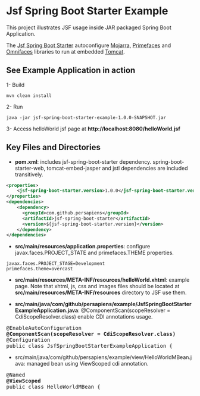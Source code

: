# Jsf Spring Boot Starter Example

This project illustrates JSF usage inside JAR packaged Spring Boot Application.

The [Jsf Spring Boot Starter](https://github.com/persapiens/jsf-spring-boot-starter) autoconfigure [Mojarra](https://javaserverfaces.java.net/), [Primefaces](http://primefaces.org/) and [Omnifaces](http://omnifaces.org/) libraries to run at embedded [Tomcat](http://tomcat.apache.org/).

## See Example Application in action

1- Build
```Shell
mvn clean install
```

2- Run
```Shell
java -jar jsf-spring-boot-starter-example-1.0.0-SNAPSHOT.jar
```

3- Access helloWorld jsf page at **http://localhost:8080/helloWorld.jsf**

## Key Files and Directories

- **pom.xml**: includes jsf-spring-boot-starter dependency. spring-boot-starter-web, tomcat-embed-jasper and jstl dependencies are included transitively.

```xml
<properties>
    <jsf-spring-boot-starter.version>1.0.0</jsf-spring-boot-starter.version>
</properties>
<dependencies>
    <dependency>
      <groupId>com.github.persapiens</groupId>
      <artifactId>jsf-spring-boot-starter</artifactId>
      <version>${jsf-spring-boot-starter.version}</version>
    </dependency>
</dependencies>
```

- **src/main/resources/application.properties**: configure javax.faces.PROJECT_STATE and primefaces.THEME properties.

```properties
javax.faces.PROJECT_STAGE=Development
primefaces.theme=overcast
```

- **src/main/resources/META-INF/resources/helloWorld.xhtml**: example page. Note that xhtml, js, css and images files should be located at **src/main/resources/META-INF/resources** directory to JSF use them.

- **src/main/java/com/github/persapiens/example/JsfSpringBootStarterExampleApplication.java**: @ComponentScan(scopeResolver = CdiScopeResolver.class) enable CDI annotations usage.

<pre>
@EnableAutoConfiguration
<b>@ComponentScan(scopeResolver = CdiScopeResolver.class)</b>
@Configuration
public class JsfSpringBootStarterExampleApplication {
</pre>

- src/main/java/com/github/persapiens/example/view/HelloWorldMBean.java: managed bean using ViewScoped cdi annotation.

<pre>
@Named
<b>@ViewScoped</b>
public class HelloWorldMBean {
</pre>
